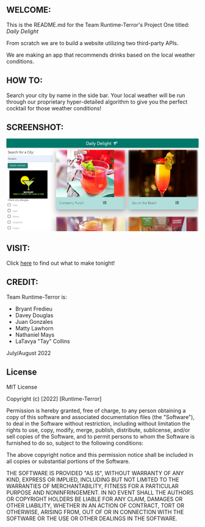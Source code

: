 ## WELCOME:


This is the README.md for the Team Runtime-Terror's Project One titled: <i>Daily Delight</i>

From scratch we are to build a website utilizing two third-party APIs.

We are making an app that recommends drinks based on the local weather conditions.

## HOW TO:

Search your city by name in the side bar. Your local weather will be run through our proprietary hyper-detailed algorithm to give you the perfect cocktail for those weather conditions!

## SCREENSHOT:
<img src='.\assets\Images\dd-scrnsht.png' alt='A screenshot of the website'/>

## VISIT:
Click <a href="https://natedogg97.github.io/DailyDelight/" target="_blank">here</a> to find out what to make tonight!

## CREDIT:
Team Runtime-Terror is:
* Bryant Fredieu
* Davey Douglas
* Juan Gonzales
* Matty Lawhorn
* Nathaniel Mays
* LaTavya "Tay" Collins

July/August 2022

## License

MIT License

Copyright (c) [2022] [Runtime-Terror]

Permission is hereby granted, free of charge, to any person obtaining a copy
of this software and associated documentation files (the "Software"), to deal
in the Software without restriction, including without limitation the rights
to use, copy, modify, merge, publish, distribute, sublicense, and/or sell
copies of the Software, and to permit persons to whom the Software is
furnished to do so, subject to the following conditions:

The above copyright notice and this permission notice shall be included in all
copies or substantial portions of the Software.

THE SOFTWARE IS PROVIDED "AS IS", WITHOUT WARRANTY OF ANY KIND, EXPRESS OR
IMPLIED, INCLUDING BUT NOT LIMITED TO THE WARRANTIES OF MERCHANTABILITY,
FITNESS FOR A PARTICULAR PURPOSE AND NONINFRINGEMENT. IN NO EVENT SHALL THE
AUTHORS OR COPYRIGHT HOLDERS BE LIABLE FOR ANY CLAIM, DAMAGES OR OTHER
LIABILITY, WHETHER IN AN ACTION OF CONTRACT, TORT OR OTHERWISE, ARISING FROM,
OUT OF OR IN CONNECTION WITH THE SOFTWARE OR THE USE OR OTHER DEALINGS IN THE
SOFTWARE.

